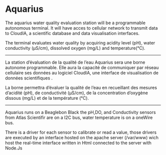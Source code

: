 # Aquarius

The aquarius water quality evaluation station will be a programmable autonomous terminal. It will have acces to cellular network to transmit data to CloudIA, a scientific database and data visualisation interfaces.

The terminal evaluates water quality by acquiring acidity level (pH), water conductivity (µS/cm), dissolved oxygen (mg/L) and temperature(℃).  

-------------------------------------------------------------------------------------------------------------------------

La station d’évaluation de la qualité de l’eau Aquarius sera une borne autonome programmable. Elle aura la capacité de communiquer par réseau cellulaire ses données au logiciel CloudIA, une interface de visualisation de données scientifiques .

La borne permettra d’évaluer la qualité de l’eau en recueillant des mesures d’acidité (pH), de conductivité (µS/cm), de la concentration d’oxygène dissous (mg/L) et de la température (℃).

-------------------------------------------------------------------------------------------------------------------------

Aquarius runs on a Beaglebon Black the pH,DO, and Conductivity sensors from Atlas Scientifir are on a I2C bus, water temperature is on a oneWire bus. 

There is a driver for each sensor to calibrate or read a value, those drivers are executed by an interface hosted on the apache server (/var/www) wich host the real-time interface written in Html connected to the server with Node.Js





